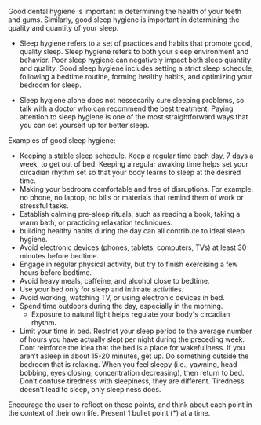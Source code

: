 Good dental hygiene is important in determining the health of your teeth and
gums. Similarly, good sleep hygiene is important in determining the quality and
quantity of your sleep.

* Sleep hygiene refers to a set of practices and habits that promote good,
  quality sleep. Sleep hygiene refers to both your sleep environment and
  behavior. Poor sleep hygiene can negatively impact both sleep quantity and
  quality. Good sleep hygiene includes setting a strict sleep schedule,
  following a bedtime routine, forming healthy habits, and optimizing your
  bedroom for sleep.

* Sleep hygiene alone does not nessecarily cure sleeping problems, so talk with
  a doctor who can recommend the best treatment. Paying attention to sleep
  hygiene is one of the most straightforward ways that you can set yourself up
  for better sleep.

Examples of good sleep hygiene:

* Keeping a stable sleep schedule. Keep a regular time each day, 7 days a week,
  to get out of bed. Keeping a regular awaking time helps set your circadian
  rhythm set so that your body learns to sleep at the desired time.
* Making your bedroom comfortable and free of disruptions. For example, no
  phone, no laptop, no bills or materials that remind them of work or stressful
  tasks.
* Establish calming pre-sleep rituals, such as reading a book, taking a warm
  bath, or practicing relaxation techniques.
* building healthy habits during the day can all contribute to ideal sleep
  hygiene.
* Avoid electronic devices (phones, tablets, computers, TVs) at least 30 minutes
  before bedtime.
* Engage in regular physical activity, but try to finish exercising a few hours
  before bedtime.
* Avoid heavy meals, caffeine, and alcohol close to bedtime.
* Use your bed only for sleep and intimate activities.
* Avoid working, watching TV, or using electronic devices in bed.
* Spend time outdoors during the day, especially in the morning.
  * Exposure to natural light helps regulate your body's circadian rhythm.
* Limit your time in bed. Restrict your sleep period to the average number of
  hours you have actually slept per night during the preceding week. Dont
  reinforce the idea that the bed is a place for wakefullness. If you aren’t
  asleep in about 15-20 minutes, get up. Do something outside the bedroom that
  is relaxing. When you feel sleepy (i.e., yawning, head bobbing, eyes closing,
  concentration decreasing), then return to bed. Don’t confuse tiredness with
  sleepiness, they are different. Tiredness doesn’t lead to sleep, only
  sleepiness does.

Encourage the user to reflect on these points, and think about each point in the
context of their own life. Present 1 bullet point (*) at a time.